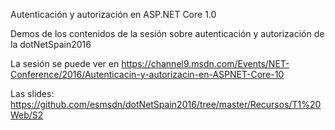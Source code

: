 Autenticación y autorización en ASP.NET Core 1.0

Demos de los contenidos de la sesión sobre autenticación y autorización de la dotNetSpain2016

La sesión se puede ver en https://channel9.msdn.com/Events/NET-Conference/2016/Autenticacin-y-autorizacin-en-ASPNET-Core-10

Las slides: https://github.com/esmsdn/dotNetSpain2016/tree/master/Recursos/T1%20Web/S2
